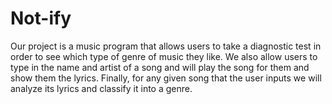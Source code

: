 # Not-ify
Our project is a music program that allows users to take a diagnostic test in order to see which type of genre of music they like. We also allow users to type in the name and  artist of a song and will play the song for them and show them the lyrics. Finally, for any  given song that the user inputs we will analyze its lyrics and classify it into a genre.
